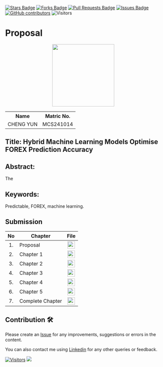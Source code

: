 <a href="https://github.com/drshahizan/research-design/stargazers"><img src="https://img.shields.io/github/stars/drshahizan/research-design" alt="Stars Badge"/></a>
<a href="https://github.com/drshahizan/research-design/network/members"><img src="https://img.shields.io/github/forks/drshahizan/research-design" alt="Forks Badge"/></a>
<a href="https://github.com/drshahizan/research-design/pulls"><img src="https://img.shields.io/github/issues-pr/drshahizan/research-design" alt="Pull Requests Badge"/></a>
<a href="https://github.com/drshahizan/research-design"><img src="https://img.shields.io/github/issues/drshahizan/research-design" alt="Issues Badge"/></a>
<a href="https://github.com/drshahizan/research-design/graphs/contributors"><img alt="GitHub contributors" src="https://img.shields.io/github/contributors/drshahizan/research-design?color=2b9348"></a>
![Visitors](https://api.visitorbadge.io/api/visitors?path=https%3A%2F%2Fgithub.com%2Fdrshahizan%2BDM&labelColor=%23d9e3f0&countColor=%23697689&style=flat)


# Proposal

<p align="center">
  <img height="200px" src="https://github.com/drshahizan/research-design/blob/main/proposal/proposal24251/Cheng%20Yun/Image/image.png" />
</p>

<table align="center">
  <tr>
    <th>Name</th>
    <th>Matric No.</th>
  </tr>
  <tr>
    <td>CHENG YUN</td>
    <td>MCS241014</td>
  </tr>

</table>

## Title: Hybrid Machine Learning Models Optimise FOREX Prediction Accuracy

## Abstract:
The 

## Keywords: 
Predictable, FOREX, machine learning.

## Submission

| No  | Chapter     |                                                 File |
| :-: | ---------- | :---------------------------------------------------------------------------------------------------: |
|  1.  | Proposal | <a href="./chapter1/"><img src="../../images/pdf.svg" width="24px" height="24px"></a> |
|  2.  | Chapter 1 | <a href="./chapter1/"><img src="../../images/pdf.svg" width="24px" height="24px"></a> |
|  3.  | Chapter 2 | <a href="./chapter2/"><img src="../../images/pdf.svg" width="24px" height="24px"></a> |
|  4.  | Chapter 3 | <a href="./chapter3/"><img src="../../images/pdf.svg" width="24px" height="24px"></a> |
|  5.  | Chapter 4 | <a href="./chapter4/"><img src="../../images/pdf.svg" width="24px" height="24px"></a> |
|  6.  | Chapter 5 | <a href="./chapter5/"><img src="../../images/pdf.svg" width="24px" height="24px"></a> |
|  7.  | Complete Chapter | <a href="./chapter5/"><img src="../../images/pdf.svg" width="24px" height="24px"></a> |


## Contribution 🛠️

Please create an [Issue](https://github.com/Andres-1996-Matthews/special-topic-data-engineering/issues) for any improvements, suggestions or errors in the content.

You can also contact me using [Linkedin](https://www.linkedin.com/in/yun-cheng-72b02433a/) for any other queries or feedback.

[![Visitors](https://api.visitorbadge.io/api/visitors?path=https%3A%2F%2Fgithub.com%2FdrshAndres-1996-Matthewsahizan&labelColor=%23697689&countColor=%23555555&style=plastic)](https://visitorbadge.io/status?path=https%3A%2F%2Fgithub.com%Andres-1996-Matthews)
![](https://hit.yhype.me/github/profile?user_id=81284918)


